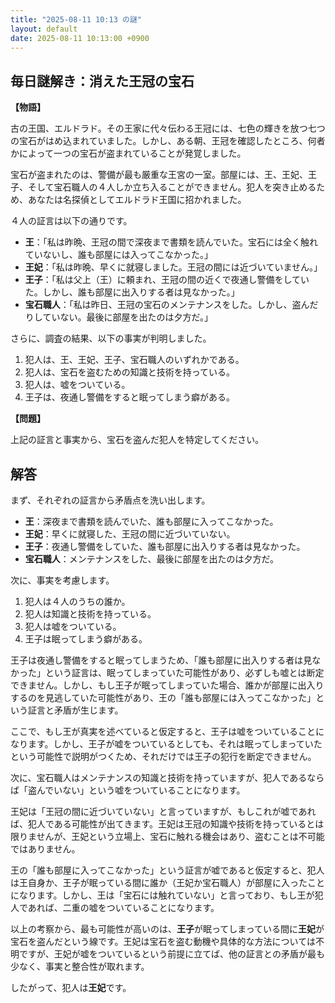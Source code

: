 ```yaml
---
title: "2025-08-11 10:13 の謎"
layout: default
date: 2025-08-11 10:13:00 +0900
---
```

## 毎日謎解き：消えた王冠の宝石

**【物語】**

古の王国、エルドラド。その王家に代々伝わる王冠には、七色の輝きを放つ七つの宝石がはめ込まれていました。しかし、ある朝、王冠を確認したところ、何者かによって一つの宝石が盗まれていることが発覚しました。

宝石が盗まれたのは、警備が最も厳重な王宮の一室。部屋には、王、王妃、王子、そして宝石職人の４人しか立ち入ることができません。犯人を突き止めるため、あなたは名探偵としてエルドラド王国に招かれました。

４人の証言は以下の通りです。

*   **王**：「私は昨晩、王冠の間で深夜まで書類を読んでいた。宝石には全く触れていないし、誰も部屋には入ってこなかった。」
*   **王妃**：「私は昨晩、早くに就寝しました。王冠の間には近づいていません。」
*   **王子**：「私は父上（王）に頼まれ、王冠の間の近くで夜通し警備をしていた。しかし、誰も部屋に出入りする者は見なかった。」
*   **宝石職人**：「私は昨日、王冠の宝石のメンテナンスをした。しかし、盗んだりしていない。最後に部屋を出たのは夕方だ。」

さらに、調査の結果、以下の事実が判明しました。

1.  犯人は、王、王妃、王子、宝石職人のいずれかである。
2.  犯人は、宝石を盗むための知識と技術を持っている。
3.  犯人は、嘘をついている。
4.  王子は、夜通し警備をすると眠ってしまう癖がある。

**【問題】**

上記の証言と事実から、宝石を盗んだ犯人を特定してください。

## 解答

まず、それぞれの証言から矛盾点を洗い出します。

*   **王**：深夜まで書類を読んでいた、誰も部屋に入ってこなかった。
*   **王妃**：早くに就寝した、王冠の間に近づいていない。
*   **王子**：夜通し警備をしていた、誰も部屋に出入りする者は見なかった。
*   **宝石職人**：メンテナンスをした、最後に部屋を出たのは夕方だ。

次に、事実を考慮します。

1.  犯人は４人のうちの誰か。
2.  犯人は知識と技術を持っている。
3.  犯人は嘘をついている。
4.  王子は眠ってしまう癖がある。

王子は夜通し警備をすると眠ってしまうため、「誰も部屋に出入りする者は見なかった」という証言は、眠ってしまっていた可能性があり、必ずしも嘘とは断定できません。しかし、もし王子が眠ってしまっていた場合、誰かが部屋に出入りするのを見逃していた可能性があり、王の「誰も部屋には入ってこなかった」という証言と矛盾が生じます。

ここで、もし王が真実を述べていると仮定すると、王子は嘘をついていることになります。しかし、王子が嘘をついているとしても、それは眠ってしまっていたという可能性で説明がつくため、それだけでは王子の犯行を断定できません。

次に、宝石職人はメンテナンスの知識と技術を持っていますが、犯人であるならば「盗んでいない」という嘘をついていることになります。

王妃は「王冠の間に近づいていない」と言っていますが、もしこれが嘘であれば、犯人である可能性が出てきます。王妃は王冠の知識や技術を持っているとは限りませんが、王妃という立場上、宝石に触れる機会はあり、盗むことは不可能ではありません。

王の「誰も部屋に入ってこなかった」という証言が嘘であると仮定すると、犯人は王自身か、王子が眠っている間に誰か（王妃か宝石職人）が部屋に入ったことになります。しかし、王は「宝石には触れていない」と言っており、もし王が犯人であれば、二重の嘘をついていることになります。

以上の考察から、最も可能性が高いのは、**王子**が眠ってしまっている間に**王妃**が宝石を盗んだという線です。王妃は宝石を盗む動機や具体的な方法については不明ですが、王妃が嘘をついているという前提に立てば、他の証言との矛盾が最も少なく、事実と整合性が取れます。

したがって、犯人は**王妃**です。

